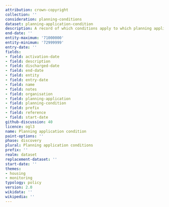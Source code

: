 ```yaml
---
attribution: crown-copyright
collection: ''
consideration: planning-conditions
dataset: planning-application-condition
description: A record of which conditions apply to which planning applications
end-date: ''
entity-maximum: '71000000'
entity-minimum: '72999999'
entry-date: ''
fields:
- field: activation-date
- field: description
- field: discharged-date
- field: end-date
- field: entity
- field: entry-date
- field: name
- field: notes
- field: organisation
- field: planning-application
- field: planning-condition
- field: prefix
- field: reference
- field: start-date
github-discussion: 40
licence: ogl3
name: Planning application condition
paint-options: ''
phase: discovery
plural: Planning application conditions
prefix: ''
realm: dataset
replacement-dataset: ''
start-date: ''
themes:
- housing
- monitoring
typology: policy
version: 2.0
wikidata: ''
wikipedia: ''
---
```

